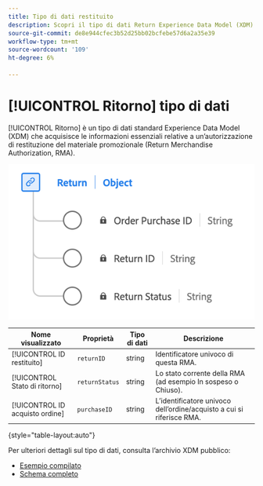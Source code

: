 ```yaml
---
title: Tipo di dati restituito
description: Scopri il tipo di dati Return Experience Data Model (XDM).
source-git-commit: de8e944cfec3b52d25bb02bcfebe57d6a2a35e39
workflow-type: tm+mt
source-wordcount: '109'
ht-degree: 6%

---
```


# [!UICONTROL Ritorno] tipo di dati

[!UICONTROL Ritorno] è un tipo di dati standard Experience Data Model (XDM) che acquisisce le informazioni essenziali relative a un’autorizzazione di restituzione del materiale promozionale (Return Merchandise Authorization, RMA).

![Diagramma del tipo di dati Return.](../images/data-types/return.png)

| Nome visualizzato | Proprietà | Tipo di dati | Descrizione |
|----------------------------------|----------------------|-----------|--------------------------------------------------|
| [!UICONTROL ID restituito] | `returnID` | string | Identificatore univoco di questa RMA. |
| [!UICONTROL Stato di ritorno] | `returnStatus` | string | Lo stato corrente della RMA (ad esempio In sospeso o Chiuso). |
| [!UICONTROL ID acquisto ordine] | `purchaseID` | string | L’identificatore univoco dell’ordine/acquisto a cui si riferisce RMA. |

{style="table-layout:auto"}

Per ulteriori dettagli sul tipo di dati, consulta l’archivio XDM pubblico:

* [Esempio compilato](https://github.com/adobe/xdm/blob/master/components/datatypes/return.example.1.json)
* [Schema completo](https://github.com/adobe/xdm/blob/master/components/datatypes/return.schema.json)

